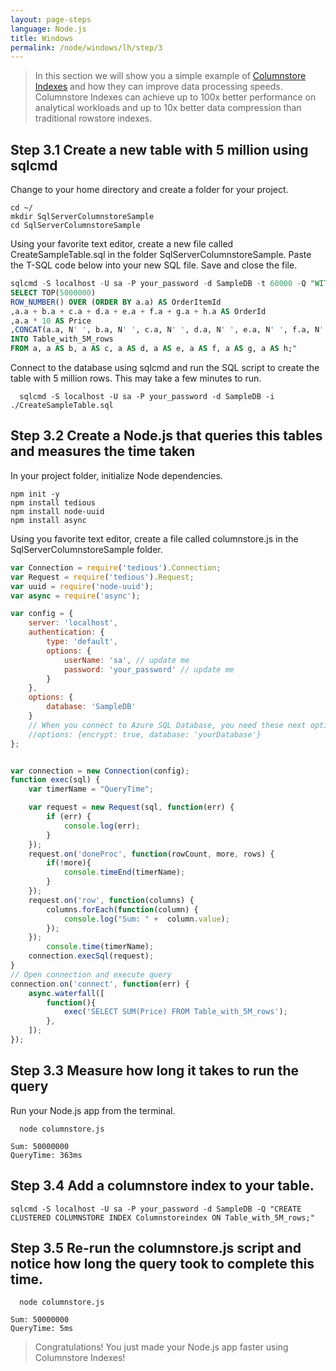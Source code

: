 ```yaml
---
layout: page-steps
language: Node.js
title: Windows
permalink: /node/windows/lh/step/3
---
```


> In this section we will show you a simple example of [Columnstore Indexes](https://docs.microsoft.com/en-us/sql/relational-databases/indexes/columnstore-indexes-overview) and how they can improve data processing speeds. Columnstore Indexes can achieve up to 100x better performance on analytical workloads and up to 10x better data compression than traditional rowstore indexes.

## Step 3.1 Create a new table with 5 million using sqlcmd

Change to your home directory and create a folder for your project.

```terminal
cd ~/
mkdir SqlServerColumnstoreSample
cd SqlServerColumnstoreSample
```

Using your favorite text editor, create a new file called CreateSampleTable.sql in the folder SqlServerColumnstoreSample. Paste the T-SQL code below into your new SQL file. Save and close the file.

```SQL
sqlcmd -S localhost -U sa -P your_password -d SampleDB -t 60000 -Q "WITH a AS (SELECT * FROM (VALUES(1),(2),(3),(4),(5),(6),(7),(8),(9),(10)) AS a(a))
SELECT TOP(5000000)
ROW_NUMBER() OVER (ORDER BY a.a) AS OrderItemId
,a.a + b.a + c.a + d.a + e.a + f.a + g.a + h.a AS OrderId
,a.a * 10 AS Price
,CONCAT(a.a, N' ', b.a, N' ', c.a, N' ', d.a, N' ', e.a, N' ', f.a, N' ', g.a, N' ', h.a) AS ProductName
INTO Table_with_5M_rows
FROM a, a AS b, a AS c, a AS d, a AS e, a AS f, a AS g, a AS h;"
```

Connect to the database using sqlcmd and run the SQL script to create the table with 5 million rows. This may take a few minutes to run.

```terminal
  sqlcmd -S localhost -U sa -P your_password -d SampleDB -i ./CreateSampleTable.sql
```

## Step 3.2 Create a Node.js that queries this tables and measures the time taken

In your project folder, initialize Node dependencies.

```terminal
npm init -y
npm install tedious
npm install node-uuid
npm install async
```

Using you favorite text editor, create a file called columnstore.js in the SqlServerColumnstoreSample folder.

```javascript
var Connection = require('tedious').Connection;
var Request = require('tedious').Request;
var uuid = require('node-uuid');
var async = require('async');

var config = {
    server: 'localhost',
    authentication: {
        type: 'default',
        options: {
            userName: 'sa', // update me
            password: 'your_password' // update me
        }
    },
    options: {
        database: 'SampleDB'
    }
    // When you connect to Azure SQL Database, you need these next options.
    //options: {encrypt: true, database: 'yourDatabase'}
};


var connection = new Connection(config);
function exec(sql) {
    var timerName = "QueryTime";

    var request = new Request(sql, function(err) {
        if (err) {
            console.log(err);
        }
    });
    request.on('doneProc', function(rowCount, more, rows) {
        if(!more){
            console.timeEnd(timerName);
        }
    });
    request.on('row', function(columns) {
        columns.forEach(function(column) {
            console.log("Sum: " +  column.value);
        });
    });
        console.time(timerName);
    connection.execSql(request);
}
// Open connection and execute query
connection.on('connect', function(err) {
    async.waterfall([
        function(){
            exec('SELECT SUM(Price) FROM Table_with_5M_rows');
        },
    ]);
});
```

## Step 3.3 Measure how long it takes to run the query

Run your Node.js app from the terminal.

```terminal
  node columnstore.js
```

```results
Sum: 50000000
QueryTime: 363ms
```

## Step 3.4 Add a columnstore index to your table.

```terminal
sqlcmd -S localhost -U sa -P your_password -d SampleDB -Q "CREATE CLUSTERED COLUMNSTORE INDEX Columnstoreindex ON Table_with_5M_rows;"
```

## Step 3.5 Re-run the columnstore.js script and notice how long the query took to complete this time.


```terminal
  node columnstore.js
```

```results
Sum: 50000000
QueryTime: 5ms
```

> Congratulations! You just made your Node.js app faster using Columnstore Indexes!
